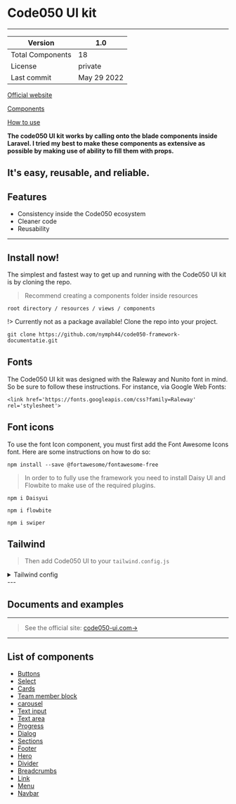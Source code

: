 # Code050 UI kit
---
| Version  |1.0|
|---------|------------|
| Total Components | 18 |
| License | private |
| Last commit | May 29 2022|

[Official website](https://www.code050.nl)

[Components](https://www.code050.nl)

[How to use](https://www.code050.nl)

**The code050 UI kit works by calling onto the blade components inside Laravel. I tried my best to make these components as extensive as possible by making use of ability to fill them with props.**

It's easy, reusable, and reliable.
---
## Features
* Consistency inside the Code050 ecosystem
* Cleaner code
* Reusability

---
## Install now!

The simplest and fastest way to get up and running with the Code050 UI kit is by cloning the repo.

> Recommend creating a components folder inside resources

    root directory / resources / views / components

!> Currently not as a package available! Clone the repo into your project.

```git
git clone https://github.com/nymph44/code050-framework-documentatie.git
```

## Fonts
The Code050 UI kit was designed with the Raleway and Nunito font in mind. So be sure to follow these instructions. For instance, via Google Web Fonts:

```style
<link href='https://fonts.googleapis.com/css?family=Raleway' rel='stylesheet'>
```

## Font icons
To use the font Icon component, you must first add the Font Awesome Icons font. Here are some instructions on how to do so:
```npm
npm install --save @fortawesome/fontawesome-free
```

> In order to to fully use the framework you need to install Daisy UI and Flowbite to make use of the required plugins.
```npm
npm i Daisyui
```

```npm
npm i flowbite
```
```npm
npm i swiper
```
## Tailwind
> Then add Code050 UI to your `tailwind.config.js`
<details>
    <summary>
        Tailwind config
    </summary>

```tailwind.config.js
const defaultTheme = require('tailwindcss/defaultTheme');
module.exports = {
    darkMode: 'class',

    content: [
        './vendor/laravel/framework/src/Illuminate/Pagination/resources/views/*.blade.php',
        './vendor/laravel/jetstream/**/*.blade.php',
        './storage/framework/views/*.php',
        './resources/views/**/*.blade.php',
        "./node_modules/flowbite/**/*.js"
    ],

    theme: {
        extend: {

            gradients: {
                'darkoverlay': "linear-gradient(0deg, rgba(2,0,36,1) 0%, rgba(0,0,0,1) 44%, rgba(0,0,0,0) 100%);",
            },
            colors: {
                transparent: 'transparent',
                'forest': {
                    'DEFAULT': '#00894A',
                    990: '#00210D',
                    950: '#00391B',
                    900: '#00522A',
                    800: '#006D3A',
                    700: '#00894A',
                    600: '#17A660',
                    500: '#40C178',
                    400: '#60DE92',
                    300: '#7EFBAC',
                    200: '#C1FFD3',
                    100: '#F3FFF3',
                },
                'jade': {
                    'DEFAULT': '677C6B',
                    990: '#0D1F13',
                    950: '#223427',
                    900: '#374B3C',
                    800: '#4F6353',
                    700: '#677C6B',
                    600: '#809684',
                    500: '#9BB09E',
                    400: '#B6CCB9',
                    300: '#D2E8D4',
                    200: '#E0F6E2',
                    100: '#F3FFF3',
                },
                'uranus': {
                    'DEFAULT': '#537D88',
                    990: '#001F26',
                    950: '#023640',
                    900: '#204C57',
                    800: '#3A646F',
                    700: '#537D88',
                    600: '#6D97A3',
                    500: '#88B2BE',
                    400: '#A2CDD9',
                    300: '#BEEAF7',
                    200: '#D5F6FF',
                    100: '#F6FDFF',
                },
                'lobster': {
                    'DEFAULT': '#DD3730',
                    990: '#410001',
                    950: '#680003',
                    900: '#930006',
                    800: '#BA1B1B',
                    700: '#DD3730',
                    600: '#FF5449',
                    500: '#FF897A',
                    400: '#FFB4A9',
                    300: '#FFDAD4',
                    200: '#FFEDE9',
                    100: '#FCFCFC',
                },
                'stone': {
                    'DEFAULT': '#757874',
                    990: '#121212',
                    950: '#292929',
                    900: '#383838',
                    800: '#5C5F5B',
                    700: '#757874',
                    600: '#8F918D',
                    500: '#A9ACA7',
                    400: '#C6C7C3',
                    300: '#E1E3DE',
                    200: '#F0F1EC',
                    100: '#FBFDF7',
                },
                'herb': {
                    'DEFAULT': '#717971',
                    990: '#161D17',
                    950: '#161D17',
                    900: '#414942',
                    800: '#586159',
                    700: '#717971',
                    600: '#8A938A',
                    500: '#A5ADA4',
                    400: '#C0C9BF',
                    300: '#DDE5DB',
                    200: '#EBF3E9',
                    100: '#F6FEF4',
                },
                'amber': {
                    'DEFAULT': '#FFC267',
                    990: '#AE6D09',
                    950: '#C88012',
                    900: '#D98D1A',
                    800: '#E89C29',
                    700: '#F9AC39',
                    600: '#FFB649',
                    500: '#FFC267',
                    400: '#FFCA7A',
                    300: '#FFD698',
                    200: '#FFDDAB',
                    100: '#FFECD0',
                }
            },
            fontFamily: {
                'headline': ['Raleway', ...defaultTheme.fontFamily.sans],
                'body': [
                    'nunito', defaultTheme.fontFamily.sans
                ],
                sans: [
                    'Nunito', ...defaultTheme.fontFamily.sans,
                ],
            },
            fontSize: {
                'display-lg': ['4rem', {
                    letterSpacing: '-.031rem',
                    lineHeight: '4.75rem'
                }],
                'display-md': ['3.563rem', {
                    letterSpacing: '-.016rem',
                    lineHeight: '4rem'
                }],
                'display-sm': ['2.813rem', {
                    letterSpacing: '0',
                    lineHeight: '3.25rem'
                }],

                'headline-lg': ['2rem', {
                    letterSpacing: '0',
                    lineHeight: '2.5rem'
                }],
                'headline-md': ['2rem', {
                    letterSpacing: '0',
                    lineHeight: '2.5rem'
                }],
                'headline-sm': ['2rem', {
                    letterSpacing: '0',
                    lineHeight: '2.5rem'
                }],

                'title-lg': ['1.375rem', {
                    letterSpacing: '0',
                    lineHeight: '2.5rem'
                }],
                'title-md': ['1rem', {
                    letterSpacing: '.006rem',
                    lineHeight: '1.5rem'
                }],
                'title-sm': ['.875rem', {
                    letterSpacing: '.006rem',
                    lineHeight: '1.25rem'
                }],

                'label-lg': ['.875rem', {
                    letterSpacing: '.006rem',
                    lineHeight: '1.25rem'
                }],
                'label-md': ['.75rem', {
                    letterSpacing: '.031rem',
                    lineHeight: '1rem'
                }],
                'label-sm': ['.688rem', {
                    letterSpacing: '.031rem',
                    lineHeight: '1rem'
                }],

                'body-lg': ['1rem', {
                    letterSpacing: '.031rem',
                    lineHeight: '1.5rem'
                }],
                'body-md': ['.875rem', {
                    letterSpacing: '.016rem',
                    lineHeight: '1.25rem'
                }],
                'body-sm': ['.75rem', {
                    letterSpacing: '.025rem',
                    lineHeight: '1rem'
                }],
            },
        },
    },
    daisyui: {
        themes: [
            {

                mytheme: {

                    "primary": "#0F8049",
                    "secondary": "#1EC875",
                    "accent": "#911BBA",
                    "neutral": "#454744",
                    "base-100": "#fff",
                    "base-200": "#efefef",
                    "base-300": "#E1E3DE",
                    "info": "#6D97A3",
                    "success": "#17A660",
                    "warning": "#FFAD40",
                    "error": "#FF5449",

                    "--rounded-box": "5px", // border radius rounded-box utility class, used in card and other large boxes
                    "--rounded-btn": "4px", // border radius rounded-btn utility class, used in buttons and similar element
                    "--rounded-badge": "1.9rem", // border radius rounded-badge utility class, used in badges and similar
                    "--animation-btn": "0.25s", // duration of animation when you click on button
                    "--animation-input": "0.2s", // duration of animation for inputs like checkbox, toggle, radio, etc
                    "--btn-text-case": "uppercase", // set default text transform for buttons
                    "--btn-focus-scale": "0.95", // scale transform of button when you focus on it
                    "--border-btn": "1px", // border width of buttons
                },
            }, 'luxury'

        ],
    },
    plugins: [
        require('@tailwindcss/forms'),
        require('@tailwindcss/typography'),
        require('daisyui'),
        require('flowbite/plugin')
    ],
};

```
</details>
---
<!-- ## Use
[See all components ->](https://www.documentatie.nl/components) -->

## Documents and examples
---
> See the official site: [code050-ui.com->](https://www.documentatie.nl/)
---
## List of components





* [Buttons](/components/actions/buttons.md)
* [Select](/components/actions/dropdown.md)
* [Cards](/Data-display/cards.md)
* [Team member block](/Data-display/team-member.md)
* [carousel](/Data-display/carousel.md)
* [Text input](/Data-input/input.md)
* [Text area](/components/actions/textarea.md)
* [Progress](/feedback/progress.md)
* [Dialog](/feedback/dialog.md)
* [Sections](/layouts/sections.md)
* [Footer](/layouts/footer.md)
* [Hero](/layouts/hero.md)
* [Divider](/layouts/divider.md)
* [Breadcrumbs](/Data-display/cards.md)
* [Link](/Data-display/cards.md)
* [Menu](/Data-display/cards.md)
* [Navbar](/Data-display/cards.md)